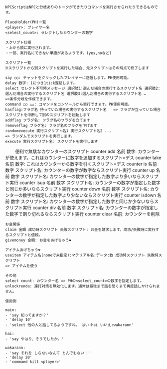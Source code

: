     NPCScriptはNPCと分岐ありのトークができたりコマンドを実行させられたりできるものです。

    PlaceHolder(PH)一覧
    <player>: プレイヤー名
    <select_count>: セレクトしたカウンターの数字

    スクリプト仕様
    ・上から順に実行されます。
    ・一部、実行名にできない単語があるようです。(yes,noなど)

    スクリプト一覧
    ※スクリプトから別スクリプトを実行した場合、元スクリプトはその時点で終了します

    say ○○: チャットをクリックしたプレイヤーに送信します。PH使用可能。
    delay 数字: 1につき1tick遅延します。
    select セレクト不可時メッセージ 選択肢1:選んだ場合の実行するスクリプト名 選択肢2:選んだ場合の実行するスクリプト名 選択肢3:選んだ場合の実行するスクリプト名 …
    =>条件分岐を作成できます。
    command ○○ △△: コマンドをコンソールから実行できます。PH使用可能。
    hasflag:フラグ名 持っていた場合の実行するスクリプト名   => フラグが立っていた場合スクリプトを中断して別のスクリプトを起動します
    addflag フラグ名: フラグ名のフラグを立てます
    removeflag フラグ名: フラグ名のフラグを下げます
    randomexecute 実行スクリプト名1 実行スクリプト名2 ...
    => ランダムでスクリプトを実行します。
    execute 実行スクリプト名: スクリプトを実行します
    
　　  便利で無駄なカウンターのスクリプト
    counter add 名前 数字: カウンターが使えます。これはカウンターに数字を追加するスクリプト=デス
    counter take 名前 数字:  これはカウンターから数字を引くスクリプト=デス
    counter is 名前 数字 スクリプト名: カウンターの数字が数字ならスクリプト実行
    counter up 名前 数字 スクリプト名: カウンターの数字が指定した数字より多いならスクリプト実行
    counter isup 名前 数字 スクリプト名: カウンターの数字が指定した数字と同じか多いならスクリプト実行
    counter down 名前 数字 スクリプト名: カウンターの数字が指定した数字より少ないならスクリプト実行
    counter isdown 名前 数字 スクリプト名: カウンターの数字が指定した数字と同じか少ないならスクリプト実行
    counter div 名前 数字 スクリプト名: カウンターの数字が指定した数字で割り切れるならスクリプト実行
    counter clear 名前: カウンターを削除

    お金関係
    claim 金額 成功時スクリプト 失敗スクリプト: お金を請求します。成功/失敗時に実行するスクリプトと値段。
    givemoney 金額: お金をあげちゃう❤

    アイテムあげちゃう❤
    useitem アイテム名(noneで未指定):マテリアル名:データ:数 成功時スクリプト 失敗時スクリプト
    => アイテムを使う

    その他
    select count: カウンター名 => PHの<select_count>の数字を指定します。
    unlockrenda: 連打対策を無効化します。通常は最後まで話を聞くまで再度話しかけられません。

    使用例

    main:
    - 'say 知ってますか？'
    - 'delay 10'
    - 'select 他の人と話してるようですね。 はい:hai いいえ:wakarann'

    hai:
    - 'say やはり、そうでしたか。'

    wakarann:
    - 'say それを しらないなんて とんでもない！'
    - 'delay 20'
    - 'command kill <player>'